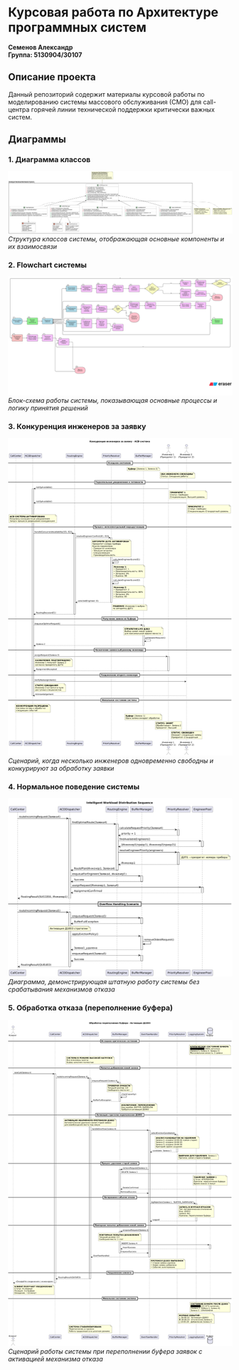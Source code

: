 # Курсовая работа по Архитектуре программных систем

**Семенов Александр**  
**Группа: 5130904/30107**

## Описание проекта
Данный репозиторий содержит материалы курсовой работы по моделированию системы массового обслуживания (СМО) для call-центра горячей линии технической поддержки критически важных систем.

## Диаграммы

### 1. Диаграмма классов
![Диаграмма классов](images/Диаграмма%20классов.png)  
*Структура классов системы, отображающая основные компоненты и их взаимосвязи*

### 2. Flowchart системы
![Flowchart](images/flowchart.png)  
*Блок-схема работы системы, показывающая основные процессы и логику принятия решений*

### 3. Конкуренция инженеров за заявку
![Конкуренция инженеров](images/Диаграмма%20конкуренции%20(два%20инженера%20конкурируют%20за%20заявку).png)  
*Сценарий, когда несколько инженеров одновременно свободны и конкурируют за обработку заявки*

### 4. Нормальное поведение системы  
![Нормальное поведение](images/Диаграмма%20нормального%20поведения.png)  
*Диаграмма, демонстрирующая штатную работу системы без срабатывания механизмов отказа*

### 5. Обработка отказа (переполнение буфера)
![Обработка отказа](images/Диаграмма%20отказа%20(переполнение%20буфера).png)  
*Сценарий работы системы при переполнении буфера заявок с активацией механизма отказа*
